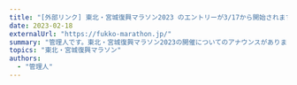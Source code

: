```yaml
---
title: "[外部リンク] 東北・宮城復興マラソン2023 のエントリーが3/17から開始されます"
date: 2023-02-18
externalUrl: "https://fukko-marathon.jp/"
summary: "管理人です。東北・宮城復興マラソン2023の開催についてのアナウンスがありました。一般参加者の募集が3/17 12:00〜行われます"
topics: "東北・宮城復興マラソン"
authors:
  - "管理人"
---
```


